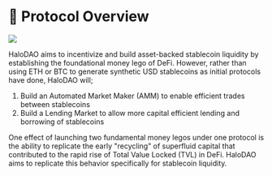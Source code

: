 # 🔭 Protocol Overview

![](<.gitbook/assets/HaloDAO\_protocol overview\_Updated-2.png>)

HaloDAO aims to incentivize and build asset-backed stablecoin liquidity by establishing the foundational money lego of DeFi. However, rather than using ETH or BTC to generate synthetic USD stablecoins as initial protocols have done, HaloDAO will;

1. Build an Automated Market Maker (AMM) to enable efficient trades between stablecoins&#x20;
2. Build a Lending Market to allow more capital efficient lending and borrowing of stablecoins

One effect of launching two fundamental money legos under one protocol is the ability to replicate the early "recycling" of superfluid capital that contributed to the rapid rise of Total Value Locked (TVL) in DeFi. HaloDAO aims to replicate this behavior specifically for stablecoin liquidity.&#x20;
